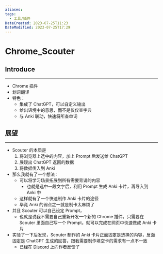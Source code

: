 ```yaml
---
aliases: 
tags:
  - 工具/插件
DateCreated: 2023-07-25T11:23
DateModified: 2023-07-25T17:29
---
```

# Chrome_Scouter

## Introduce
---
- Chrome 插件
- 划词翻译
- 特色：
	- 集成了 ChatGPT，可以自定义输出
	- 给出语境中的意思，而不是仅仅查字典
	- 与 Anki 联动，快速将所查单词

## 展望
---
- Scouter 的本质是
	1. 将浏览器上选中的内容，加上 Prompt 后发送给 ChatGPT
	2. 展现出 ChatGPT 返回的数据
	3. 将数据传入到 Anki
- 那么我就有了一个想法：
	- 可以将学习场景拓展到所有需要背诵的内容
		- 也就是选中一段文字后，利用 Prompt 生成 Anki 卡片，再导入到 Anki 中
	- 这样就有了一个快速制作 Anki 卡片的途径
	- 毕竟 Anki 的弱点之一就是制卡太麻烦了
- 并且 Scouter 可以自己设定 Prompt，
	- 也就是说我不需要自己重新开发一个新的 Chrome 插件，只需要在 Scouter 里面自己写一个 Prompt，就可以完成在网页中快速做成 Anki 卡片
- 实验了一下后发现，Scouter 制作的 Anki 卡片正面固定是选择的内容，反面固定是 ChatGPT 生成的回答，跟我需要制作填空卡的需求有一点不一致
	- 已经在 [Discord](https://discord.com/channels/1105695182411812944/1105695648306692186/1133335780186656819) 上向作者反馈了
